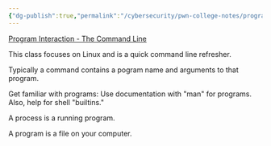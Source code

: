 ```yaml
---
{"dg-publish":true,"permalink":"/cybersecurity/pwn-college-notes/program-interaction-fundamentals/lecture-notes/"}
---
```



[Program Interaction - The Command Line](https://www.youtube.com/watch?v=w7nQFk6bi_k)

This class focuses on Linux and is a quick command line refresher.

Typically a command contains a pogram name and arguments to that program.

Get familiar with programs: Use documentation with "man" for programs. Also, help for shell "builtins."

A process is a running program.

A program is a file on your computer.